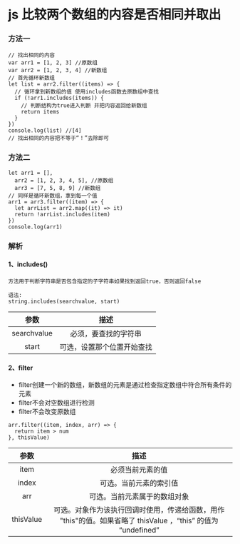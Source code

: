 # js 比较两个数组的内容是否相同并取出

### 方法一

```
// 找出相同的内容
var arr1 = [1, 2, 3] //原数组
var arr2 = [1, 2, 3, 4] //新数组
// 首先循环新数组
let list = arr2.filter((items) => {
  // 循环拿到新数组的值 使用includes函数去原数组中查找
  if (!arr1.includes(items)) {
    // 判断结构为true进入判断 并把内容返回给新数组
    return items
  }
})
console.log(list) //[4]
// 找出相同的内容把不等于“！”去除即可
```

### 方法二

```
let arr1 = [],
  arr2 = [1, 2, 3, 4, 5], //原数组
  arr3 = [7, 5, 8, 9] //新数组
// 同样是循环新数组，拿到每一个值
arr1 = arr3.filter((item) => {
  let arrList = arr2.map((it) => it)
  return !arrList.includes(item)
})
console.log(arr1)
```



### 解析

#### 1、includes()

```
方法用于判断字符串是否包含指定的子字符串如果找到返回true，否则返回false

语法:
string.includes(searchvalue, start)
```



|    参数     |            描述            |
| :---------: | :------------------------: |
| searchvalue |    必须，要查找的字符串    |
|    start    | 可选，设置那个位置开始查找 |

#### 2、filter

- filter创建一个新的数组，新数组的元素是通过检查指定数组中符合所有条件的元素
- filter不会对空数组进行检测
- filter不会改变原数组

```
arr.filter((item, index, arr) => {
  return item > num
}, thisValue)
```



|   参数    |                             描述                             |
| :-------: | :----------------------------------------------------------: |
|   item    |                       必须当前元素的值                       |
|   index   |                    可选。当前元素的索引值                    |
|    arr    |                 可选。当前元素属于的数组对象                 |
| thisValue | 可选。对象作为该执行回调时使用，传递给函数，用作 "this"的值。如果省略了 thisValue ，“this” 的值为 “undefined” |
